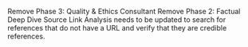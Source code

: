 Remove Phase 3: Quality & Ethics Consultant
Remove Phase 2: Factual Deep Dive
Source Link Analysis needs to be updated to search for references that do not have a URL and verify that they are credible references.
 
 
